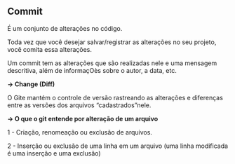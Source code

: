 ## Commit

É um conjunto de alterações no código.

Toda vez que você desejar salvar/registrar as alterações no seu projeto, você comita essa alterações.

Um commit tem as alterações que são realizadas nele e uma mensagem descritiva, além de informaçOès sobre o autor, a data, etc.

**→ Change (Diff)**

O Gite mantém o controle de versão rastreando as alterações e diferenças entre as versões dos arquivos “cadastrados”nele.

**→ O que o git entende por alteração de um arquivo** 

1 - Criação, renomeação ou exclusão de arquivos.

2 - Inserção ou exclusão de uma linha em um arquivo (uma linha modificada é uma inserção e uma exclusão)